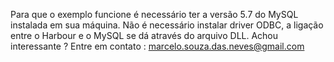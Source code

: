 Para que o exemplo funcione é necessário ter a versão 5.7 do MySQL instalada em sua máquina.
Não é necessário instalar driver ODBC, a ligação entre o Harbour e o MySQL se dá através do arquivo DLL.
Achou interessante ? Entre em contato : marcelo.souza.das.neves@gmail.com
